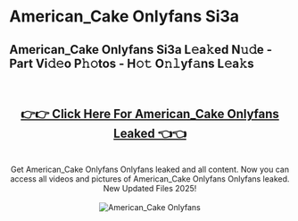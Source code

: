 # American_Cake Onlyfans Si3a

<h2>American_Cake Onlyfans Si3a  L𝚎a𝚔ed N𝚞𝚍e - Part Vi𝚍𝚎o P𝚑𝚘tos - H𝚘𝚝 O𝚗𝚕yf𝚊ns L𝚎a𝚔s</h2>
<br>
<div align="center">
<h2><a href="https://213.232.235.80/live/video.php?q=american_cake-onlyfans" rel="nofollow">👉👉 Click Here For American_Cake Onlyfans Leaked 👈👈</a></h2>

<br>
Get American_Cake Onlyfans Onlyfans leaked and all content. Now you can access all videos and pictures of American_Cake Onlyfans Onlyfans leaked. New Updated Files 2025!
<br>
<br>
<a href="https://213.232.235.80/live/video.php?q=american_cake-onlyfans" rel="nofollow" data-target="animated-image.originalLink"><img src="https://i.imgur.com/dJHk4Zq.gif" alt="American_Cake Onlyfans" style="max-width: 100%; display: inline-block;" data-target="animated-image.originalImage"></a>
</div>
<br>